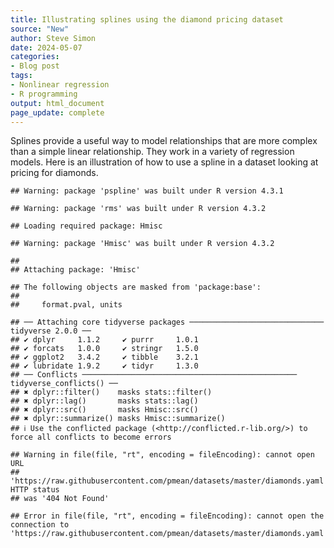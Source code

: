 ```yaml
---
title: Illustrating splines using the diamond pricing dataset
source: "New"
author: Steve Simon
date: 2024-05-07
categories:
- Blog post
tags:
- Nonlinear regression
- R programming
output: html_document
page_update: complete
---
```


Splines provide a useful way to model relationships that are more complex than a simple linear relationship. They work in a variety of regression models. Here is an illustration of how to use a spline in a dataset looking at pricing for diamonds.

<!---more--->


```
## Warning: package 'pspline' was built under R version 4.3.1
```

```
## Warning: package 'rms' was built under R version 4.3.2
```

```
## Loading required package: Hmisc
```

```
## Warning: package 'Hmisc' was built under R version 4.3.2
```

```
## 
## Attaching package: 'Hmisc'
```

```
## The following objects are masked from 'package:base':
## 
##     format.pval, units
```

```
## ── Attaching core tidyverse packages ────────────────────────────── tidyverse 2.0.0 ──
## ✔ dplyr     1.1.2     ✔ purrr     1.0.1
## ✔ forcats   1.0.0     ✔ stringr   1.5.0
## ✔ ggplot2   3.4.2     ✔ tibble    3.2.1
## ✔ lubridate 1.9.2     ✔ tidyr     1.3.0
## ── Conflicts ──────────────────────────────────────────────── tidyverse_conflicts() ──
## ✖ dplyr::filter()    masks stats::filter()
## ✖ dplyr::lag()       masks stats::lag()
## ✖ dplyr::src()       masks Hmisc::src()
## ✖ dplyr::summarize() masks Hmisc::summarize()
## ℹ Use the conflicted package (<http://conflicted.r-lib.org/>) to force all conflicts to become errors
```

```
## Warning in file(file, "rt", encoding = fileEncoding): cannot open URL
## 'https://raw.githubusercontent.com/pmean/datasets/master/diamonds.yaml': HTTP status
## was '404 Not Found'
```

```
## Error in file(file, "rt", encoding = fileEncoding): cannot open the connection to 'https://raw.githubusercontent.com/pmean/datasets/master/diamonds.yaml'
```

















